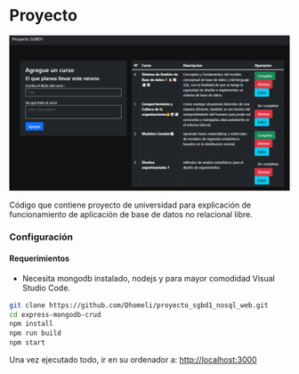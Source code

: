 # Proyecto

![](docs/referencia_web.png)

Código que contiene proyecto de universidad para explicación de funcionamiento de aplicación de base de datos no relacional libre.


### Configuración 

#### Requerimientos

* Necesita mongodb instalado, nodejs y para mayor comodidad Visual Studio Code.

```bash
git clone https://github.com/Dhomeli/proyecto_sgbd1_nosql_web.git
cd express-mongodb-crud
npm install
npm run build
npm start
```

Una vez ejecutado todo, ir en su ordenador a: <a target="_blank" href="http://localhost:3000">http://localhost:3000</a>

